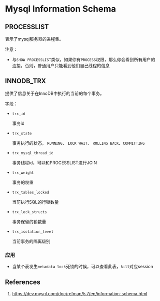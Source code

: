 # Mysql Information Schema

## PROCESSLIST

表示了mysql服务器的进程集。

注意：

- 与`SHOW PROCESSLIST`类似，如果你有`PROCESS`权限，那么你会看到所有用户的连接，否则，普通用户只能看到他们自己线程的信息

## INNODB_TRX

提供了信息关于在InnoDB中执行的当前的每个事务。

字段：

- `trx_id`

  事务id

- `trx_state`

  事务执行的状态， `RUNNING`、 `LOCK WAIT`、 `ROLLING BACK`、`COMMITTING`

- `trx_mysql_thread_id`

  事务线程id，可以和PROCESSLIST进行JOIN

- `trx_weight`

  事务的权重

- `trx_tables_locked`

  当前执行SQL的行锁数量

- `trx_lock_structs`

  事务保留的锁数量

- `trx_isolation_level`

  当前事务的隔离级别

### 应用

- 当某个表发生`metadata lock`死锁的时候，可以查看此表，`kill`对应session

## References

1. https://dev.mysql.com/doc/refman/5.7/en/information-schema.html
